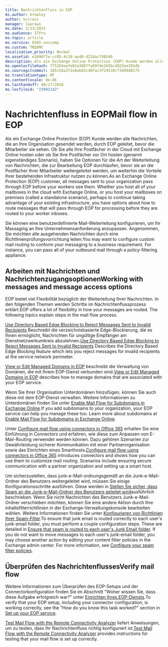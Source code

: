 ```yaml
---
title: Nachrichtenfluss in EOP
ms.author: krowley
author: kccross
manager: laurawi
ms.date: 3/13/2015
ms.audience: ITPro
ms.topic: article
ms.service: O365-seccomp
ms.custom: TN2DMC
localization_priority: Normal
ms.assetid: e109077e-cc85-4c19-ae40-d218ac7d0548
description: Als ein Exchange Online Protection (EOP) Kunde werden alle Nachrichten, die an Ihre Organisation gesendet werden, durch EOP geleitet, bevor die Mitarbeiter sie sehen. Ob Sie alle Ihre Postfächer in der Cloud mit Exchange Online hosten oder ob Sie Ihre Postfächer vor Ort hosten (genannt eigenständiges Szenario), haben Sie Optionen für die Art der Weiterleitung von Nachrichten, die zur Bearbeitung EOP durchlaufen, bevor sie an die Postfächer Ihrer Mitarbeiter weitergeleitet werden, um weiterhin die Vorteile Ihrer bestehenden Infrastruktur nutzen zu können.
ms.openlocfilehash: ff5284eafe01a3887fa69fde2b5bcd023ee391db
ms.sourcegitcommit: 285c58a371e6ab82c40fac3f24530cf3b09d0175
ms.translationtype: MT
ms.contentlocale: de-DE
ms.lasthandoff: 08/17/2018
ms.locfileid: "23002142"
---
```

# <a name="mail-flow-in-eop"></a><span data-ttu-id="4cc44-104">Nachrichtenfluss in EOP</span><span class="sxs-lookup"><span data-stu-id="4cc44-104">Mail flow in EOP</span></span>

<span data-ttu-id="4cc44-p102">Als ein Exchange Online Protection (EOP) Kunde werden alle Nachrichten, die an Ihre Organisation gesendet werden, durch EOP geleitet, bevor die Mitarbeiter sie sehen. Ob Sie alle Ihre Postfächer in der Cloud mit Exchange Online hosten oder ob Sie Ihre Postfächer vor Ort hosten (genannt eigenständiges Szenario), haben Sie Optionen für die Art der Weiterleitung von Nachrichten, die zur Bearbeitung EOP durchlaufen, bevor sie an die Postfächer Ihrer Mitarbeiter weitergeleitet werden, um weiterhin die Vorteile Ihrer bestehenden Infrastruktur nutzen zu können.</span><span class="sxs-lookup"><span data-stu-id="4cc44-p102">As an Exchange Online Protection (EOP) customer, all messages sent to your organization pass through EOP before your workers see them. Whether you host all of your mailboxes in the cloud with Exchange Online, or you host your mailboxes on premises (called a standalone scenario), perhaps to continue taking advantage of your existing infrastructure, you have options about how to route messages that will pass through EOP for processing before they are routed to your worker inboxes.</span></span>
  
<span data-ttu-id="4cc44-p103">Sie können eine benutzerdefinierte Mail-Weiterleitung konfigurieren, um Ihr Massaging an Ihre Unternehmensanforderung anzupassen. Angenommen, Sie möchten alle ausgehenden Nachrichten durch eine Richtlinienprüfungsvorrichtung leiten.</span><span class="sxs-lookup"><span data-stu-id="4cc44-p103">You may want to configure custom mail routing to conform your messaging to a business requirement. For instance, you can pass all of your outbound mail through a policy-filtering appliance.</span></span> 
  
## <a name="working-with-messages-and-message-access-options"></a><span data-ttu-id="4cc44-109">Arbeiten mit Nachrichten und Nachrichtenzugangsoptionen</span><span class="sxs-lookup"><span data-stu-id="4cc44-109">Working with messages and message access options</span></span>

<span data-ttu-id="4cc44-p104">EOP bietet viel Flexibilität bezüglich der Weiterleitung Ihrer Nachrichten. In den folgenden Themen werden Schritte im Nachrichtenflussprozess erklärt.</span><span class="sxs-lookup"><span data-stu-id="4cc44-p104">EOP offers a lot of flexibility in how your messages are routed. The following topics explain steps in the mail flow process.</span></span>
  
<span data-ttu-id="4cc44-112">[Use Directory Based Edge Blocking to Reject Messages Sent to Invalid Recipients](http://technet.microsoft.com/library/ca7b7416-92ed-40ad-abdb-695be46ea2e4.aspx) Beschreibt die verzeichnisbasierte Edge-Blockierung, die es Ihnen ermöglicht, Nachrichten für ungültige Empfänger am Dienstnetzwerkumkreis abzulehnen.</span><span class="sxs-lookup"><span data-stu-id="4cc44-112">[Use Directory Based Edge Blocking to Reject Messages Sent to Invalid Recipients](http://technet.microsoft.com/library/ca7b7416-92ed-40ad-abdb-695be46ea2e4.aspx) Describes the Directory Based Edge Blocking feature which lets you reject messages for invalid recipients at the service network perimeter.</span></span> 
  
<span data-ttu-id="4cc44-113">[View or Edit Managed Domains in EOP](https://docs.microsoft.com/exchange/mail-flow-best-practices/manage-accepted-domains/manage-accepted-domains) beschreibt die Verwaltung von Domänen, die mit Ihrem EOP-Dienst verbunden sind.</span><span class="sxs-lookup"><span data-stu-id="4cc44-113">[View or Edit Managed Domains in EOP](https://docs.microsoft.com/exchange/mail-flow-best-practices/manage-accepted-domains/manage-accepted-domains) describes how to manage domains that are associated with your EOP service.</span></span> 
  
<span data-ttu-id="4cc44-p105">Wenn Sie Ihrer Organisation Unterdomänen hinzufügen, können Sie auch diese mit dem EOP-Dienst verwalten. Weitere Informationen zu Unterdomänen finden Sie unter [Enable Mail Flow for Subdomains in Exchange Online](http://technet.microsoft.com/library/4033a30a-f506-481c-8ef0-fd9a0508ae38.aspx).</span><span class="sxs-lookup"><span data-stu-id="4cc44-p105">If you add subdomains to your organization, your EOP service can help you manage these too. Learn more about subdomains at [Enable Mail Flow for Subdomains in Exchange Online](http://technet.microsoft.com/library/4033a30a-f506-481c-8ef0-fd9a0508ae38.aspx).</span></span>
  
<span data-ttu-id="4cc44-p106">Unter [Configure mail flow using connectors in Office 365](http://technet.microsoft.com/library/854b5a50-4462-4836-a092-37e208d29624.aspx) erhalten Sie eine Einführung in Connectors und erfahren, wie diese zum Anpassen von E-Mail-Routing verwendet werden können. Dazu gehören Szenarien zur Gewährleistung sicherer Kommunikation mit einer Partnerorganisation sowie das Einrichten eines Smarthosts.</span><span class="sxs-lookup"><span data-stu-id="4cc44-p106">[Configure mail flow using connectors in Office 365](http://technet.microsoft.com/library/854b5a50-4462-4836-a092-37e208d29624.aspx) introduces connectors and shows how you can use them to customize mail routing. Scenarios include ensuring secure communication with a partner organization and setting up a smart host.</span></span> 
  
<span data-ttu-id="4cc44-p107">Um sicherzustellen, dass junk-e-Mail-ordnungsgemäß an die Junk-e-Mail-Ordner des Benutzers weitergeleitet wird, müssen Sie einige Konfigurationsschritte ausführen. Diese werden in [Stellen Sie sicher, dass Spam an die Junk-e-Mail-Ordner des Benutzers geleitet wird](../ensure-that-spam-is-routed-to-each-user-s-junk-email-folder.md)ausführlich beschrieben. Wenn Sie nicht Nachrichten des Benutzers Junk-e-Mail-Ordner verschieben möchten, können Sie eine andere Aktion durch Ihre inhaltsfilterrichtlinien in der Exchange-Verwaltungskonsole bearbeiten wählen. Weitere Informationen finden Sie unter [Konfigurieren von Richtlinien Ihrer Spam-Filter](../configure-your-spam-filter-policies.md).</span><span class="sxs-lookup"><span data-stu-id="4cc44-p107">To ensure that junk email is routed correctly to each user's junk-email folder, you must perform a couple configuration steps. These are detailed in [Ensure that spam is routed to each user's Junk Email folder](../ensure-that-spam-is-routed-to-each-user-s-junk-email-folder.md). If you do not want to move messages to each user's junk-email folder, you may choose another action by editing your content filter policies in the Exchange admin center. For more information, see [Configure your spam filter policies](../configure-your-spam-filter-policies.md).</span></span>
  
## <a name="verify-mail-flow"></a><span data-ttu-id="4cc44-122">Überprüfen des Nachrichtenflusses</span><span class="sxs-lookup"><span data-stu-id="4cc44-122">Verify mail flow</span></span>

<span data-ttu-id="4cc44-p108">Weitere Informationen zum Überprüfen des EOP-Setups und der Connectorkonfiguration finden Sie im Abschnitt "Woher wissen Sie, dass diese Aufgabe erfolgreich war?" unter [Einrichten Ihres EOP-Diensts](set-up-your-eop-service.md).</span><span class="sxs-lookup"><span data-stu-id="4cc44-p108">To verify that your EOP setup, including your connector configuration, is working correctly, see the "How do you know this task worked?" section in [Set up your EOP service](set-up-your-eop-service.md).</span></span> 
  
<span data-ttu-id="4cc44-125">[Test Mail Flow with the Remote Connectivity Analyzer](http://technet.microsoft.com/library/6c8c2964-d553-4329-8166-6e508dd63fa0.aspx) liefert Anweisungen, um zu testen, dass Ihr Nachrichtenfluss richtig konfiguriert ist.</span><span class="sxs-lookup"><span data-stu-id="4cc44-125">[Test Mail Flow with the Remote Connectivity Analyzer](http://technet.microsoft.com/library/6c8c2964-d553-4329-8166-6e508dd63fa0.aspx) provides instructions for testing that your mail flow is set up correctly.</span></span> 
  

